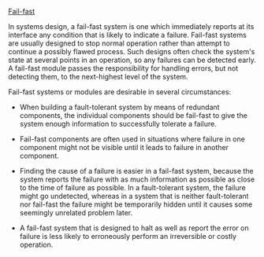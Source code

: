 [Fail-fast](https://en.wikipedia.org/wiki/Fail-fast)

In systems design, a fail-fast system is one which immediately reports at its interface any condition that is likely to indicate a failure. Fail-fast systems are usually designed to stop normal operation rather than attempt to continue a possibly flawed process. Such designs often check the system's state at several points in an operation, so any failures can be detected early. A fail-fast module passes the responsibility for handling errors, but not detecting them, to the next-highest level of the system.

Fail-fast systems or modules are desirable in several circumstances:


* When building a fault-tolerant system by means of redundant components, the individual components should be fail-fast to give the system enough information to successfully tolerate a failure.

* Fail-fast components are often used in situations where failure in one component might not be visible until it leads to failure in another component.

* Finding the cause of a failure is easier in a fail-fast system, because the system reports the failure with as much information as possible as close to the time of failure as possible. In a fault-tolerant system, the failure might go undetected, whereas in a system that is neither fault-tolerant nor fail-fast the failure might be temporarily hidden until it causes some seemingly unrelated problem later.

* A fail-fast system that is designed to halt as well as report the error on failure is less likely to erroneously perform an irreversible or costly operation.

